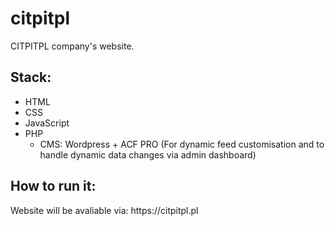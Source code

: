 # citpitpl

CITPITPL company's website.

<h2>Stack:</h3>
<ul>
  <li>HTML</li>
  <li>CSS</li>
  <li>JavaScript</li>
  <li>PHP
    <ul>
      <li>CMS: Wordpress + ACF PRO (For dynamic feed customisation and to handle dynamic data changes via admin dashboard)
    </ul>
  </li>
  
</ul>

<h2>How to run it: </h2>
Website will be avaliable via: https://citpitpl.pl
